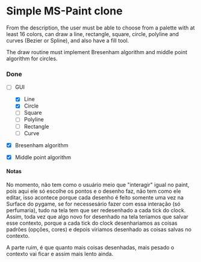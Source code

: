 # Simple MS-Paint clone

From the description, the user must be able to choose from a palette with at least 16 colors,
can draw a line, rectangle, square, circle, polyline and curves (Bezier or Spline), and also
have a fill tool.

The draw routine must implement Bresenham algorithm and middle point algorithm for circles.

### Done ###

- [ ] GUI
    - [X] Line
    - [X] Circle
    - [ ] Square
    - [ ] Polyline
    - [ ] Rectangle
    - [ ] Curve
- [X] Bresenham algorithm
- [X] Middle point algorithm


#### Notas ####

No momento, não tem como o usuário meio que "interagir" igual no paint, pois aqui ele só escolhe os
pontos e o desenho faz, não tem como ele editar, isso acontece porque cada desenho é feito somente uma vez
na Surface do pygame, se for necessesário fazer com essa interação (só perfumaria), tudo na tela tem que
ser redesenhado a cada tick do clock. Assim, toda vez que algo novo for desenhado na tela teriamos que salvar
esse contexto, porque a cada tick do clock desenhariamos as coisas padrões (opções, cores) e depois viriamos desenhado
as coisas salvas no contexto.

A parte ruim, é que quanto mais coisas desenhadas, mais pesado o contexto vai ficar e assim mais lento ainda.